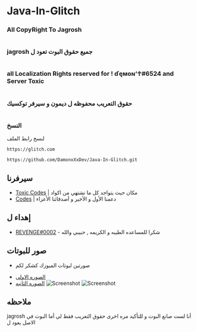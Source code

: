 # Java-In-Glitch

### All CopyRight To Jagrosh
#
### jagrosh جميع حقوق البوت تعود ل 
#
### all Localization Rights reserved for ! ďęмoɴ‘☥#6524 and Server Toxic
#
### حقوق التعريب محفوظه ل ديمون و سيرفر توكسيك
#
### النسخ

لنسخ رابط الملف


```
https://glitch.com
```

```
https://github.com/DamonxXxDev/Java-In-Glitch.git
```

## سيرفرنا

* [Toxic Codes](https://discord.gg/QmqsvCM) | مكان حيث يتواجد  كل ما تشتهي من اكواد 
* [Codes](https://discord.gg/Gqg4zg) | دعمنا الأول و الأخير و أصدقائنا الأعزاء

## إهداء ل 

* [REVENGE#0002]() - شكرا للمساعده الطيبه و الكريمه , حبيبي والله 

## صور للبوتات
- صورتين لبوتات الميوزك كشكر لكم

* [الصوره الاولى](https://i.imgur.com/aqCh18V.png)
* [الصوره الثانيه](https://i.imgur.com/8mKVubG.png) 
![Screenshot](https://i.imgur.com/aqCh18V.png)
![Screenshot](https://i.imgur.com/8mKVubG.png) 
## ملاحظه

jagrosh أنا لست صانع البوت و للتأكيد مره اخرى حقوق التعريب فقط لي أما البوت في الاصل يعود ل 

